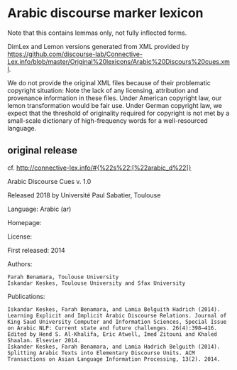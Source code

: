 Arabic discourse marker lexicon
=======

Note that this contains lemmas only, not fully inflected forms.

DimLex and Lemon versions generated from XML provided by https://github.com/discourse-lab/Connective-Lex.info/blob/master/Original%20lexicons/Arabic%20Discours%20cues.xml.

We do not provide the original XML files because of their problematic copyright situation: Note the lack of any licensing, attribution and provenance information in these files. Under American copyright law, our lemon transformation would be fair use. Under German copyright law, we expect that the threshold of originality required for copyright is not met by a small-scale dictionary of high-frequency words for a well-resourced language.

original release
----------------

cf. http://connective-lex.info/#{%22s%22:[%22arabic_d%22]}

Arabic Discourse Cues v. 1.0

Released 2018 by Université Paul Sabatier, Toulouse

Language: Arabic (ar)

Homepage:

License:

First released: 2014

Authors:

    Farah Benamara, Toulouse University
    Iskandar Keskes, Toulouse University and Sfax University

Publications:

    Iskandar Keskes, Farah Benamara, and Lamia Belguith Hadrich (2014). Learning Explicit and Implicit Arabic Discourse Relations. Journal of King Saud University Computer and Information Sciences, Special Issue on Arabic NLP: Current state and future challenges. 26(4):398–416. Edited by Hend S. Al-Khalifa, Eric Atwell, Imed Zitouni and Khaled Shaalan. Elsevier 2014.
    Iskander Keskes, Farah Benamara, and Lamia Hadrich Belguith (2014). Splitting Arabic Texts into Elementary Discourse Units. ACM Transactions on Asian Language Information Processing, 13(2). 2014.
